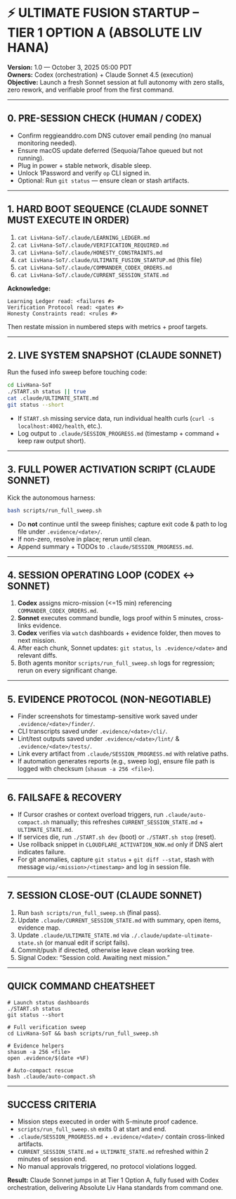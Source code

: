 # ⚡️ ULTIMATE FUSION STARTUP – TIER 1 OPTION A (ABSOLUTE LIV HANA)

**Version:** 1.0 — October 3, 2025 05:00 PDT  
**Owners:** Codex (orchestration) + Claude Sonnet 4.5 (execution)  
**Objective:** Launch a fresh Sonnet session at full autonomy with zero stalls, zero rework, and verifiable proof from the first command.

---

## 0. PRE-SESSION CHECK (HUMAN / CODEX)
- Confirm reggieanddro.com DNS cutover email pending (no manual monitoring needed).  
- Ensure macOS update deferred (Sequoia/Tahoe queued but not running).  
- Plug in power + stable network, disable sleep.  
- Unlock 1Password and verify `op` CLI signed in.  
- Optional: Run `git status` — ensure clean or stash artifacts.

---

## 1. HARD BOOT SEQUENCE (CLAUDE SONNET MUST EXECUTE IN ORDER)
1. `cat LivHana-SoT/.claude/LEARNING_LEDGER.md`
2. `cat LivHana-SoT/.claude/VERIFICATION_REQUIRED.md`
3. `cat LivHana-SoT/.claude/HONESTY_CONSTRAINTS.md`
4. `cat LivHana-SoT/.claude/ULTIMATE_FUSION_STARTUP.md` (this file)
5. `cat LivHana-SoT/.claude/COMMANDER_CODEX_ORDERS.md`
6. `cat LivHana-SoT/.claude/CURRENT_SESSION_STATE.md`

**Acknowledge:**
```
Learning Ledger read: <failures #>
Verification Protocol read: <gates #>
Honesty Constraints read: <rules #>
```
Then restate mission in numbered steps with metrics + proof targets.

---

## 2. LIVE SYSTEM SNAPSHOT (CLAUDE SONNET)
Run the fused info sweep before touching code:
```bash
cd LivHana-SoT
./START.sh status || true
cat .claude/ULTIMATE_STATE.md
git status --short
```
- If `START.sh` missing service data, run individual health curls (`curl -s localhost:4002/health`, etc.).  
- Log output to `.claude/SESSION_PROGRESS.md` (timestamp + command + keep raw output short).

---

## 3. FULL POWER ACTIVATION SCRIPT (CLAUDE SONNET)
Kick the autonomous harness:
```bash
bash scripts/run_full_sweep.sh
```
- Do **not** continue until the sweep finishes; capture exit code & path to log file under `.evidence/<date>/`.  
- If non-zero, resolve in place; rerun until clean.  
- Append summary + TODOs to `.claude/SESSION_PROGRESS.md`.

---

## 4. SESSION OPERATING LOOP (CODEX ↔ SONNET)
1. **Codex** assigns micro-mission (<=15 min) referencing `COMMANDER_CODEX_ORDERS.md`.  
2. **Sonnet** executes command bundle, logs proof within 5 minutes, cross-links evidence.  
3. **Codex** verifies via `watch` dashboards + evidence folder, then moves to next mission.  
4. After each chunk, Sonnet updates: `git status`, `ls .evidence/<date>` and relevant diffs.  
5. Both agents monitor `scripts/run_full_sweep.sh` logs for regression; rerun on every significant change.

---

## 5. EVIDENCE PROTOCOL (NON-NEGOTIABLE)
- Finder screenshots for timestamp-sensitive work saved under `.evidence/<date>/finder/`.  
- CLI transcripts saved under `.evidence/<date>/cli/`.  
- Lint/test outputs saved under `.evidence/<date>/lint/` & `.evidence/<date>/tests/`.  
- Link every artifact from `.claude/SESSION_PROGRESS.md` with relative paths.  
- If automation generates reports (e.g., sweep log), ensure file path is logged with checksum (`shasum -a 256 <file>`).

---

## 6. FAILSAFE & RECOVERY
- If Cursor crashes or context overload triggers, run `.claude/auto-compact.sh` manually; this refreshes `CURRENT_SESSION_STATE.md` + `ULTIMATE_STATE.md`.  
- If services die, run `./START.sh dev` (boot) or `./START.sh stop` (reset).  
- Use rollback snippet in `CLOUDFLARE_ACTIVATION_NOW.md` only if DNS alert indicates failure.  
- For git anomalies, capture `git status` + `git diff --stat`, stash with message `wip/<mission>/<timestamp>` and log in session file.

---

## 7. SESSION CLOSE-OUT (CLAUDE SONNET)
1. Run `bash scripts/run_full_sweep.sh` (final pass).  
2. Update `.claude/CURRENT_SESSION_STATE.md` with summary, open items, evidence map.  
3. Update `.claude/ULTIMATE_STATE.md` via `./.claude/update-ultimate-state.sh` (or manual edit if script fails).  
4. Commit/push if directed, otherwise leave clean working tree.  
5. Signal Codex: “Session cold. Awaiting next mission.”

---

## QUICK COMMAND CHEATSHEET
```
# Launch status dashboards
./START.sh status
git status --short

# Full verification sweep
cd LivHana-SoT && bash scripts/run_full_sweep.sh

# Evidence helpers
shasum -a 256 <file>
open .evidence/$(date +%F)

# Auto-compact rescue
bash .claude/auto-compact.sh
```

---

## SUCCESS CRITERIA
- Mission steps executed in order with 5-minute proof cadence.  
- `scripts/run_full_sweep.sh` exits 0 at start and end.  
- `.claude/SESSION_PROGRESS.md` + `.evidence/<date>/` contain cross-linked artifacts.  
- `CURRENT_SESSION_STATE.md` + `ULTIMATE_STATE.md` refreshed within 2 minutes of session end.  
- No manual approvals triggered, no protocol violations logged.

**Result:** Claude Sonnet jumps in at Tier 1 Option A, fully fused with Codex orchestration, delivering Absolute Liv Hana standards from command one.
